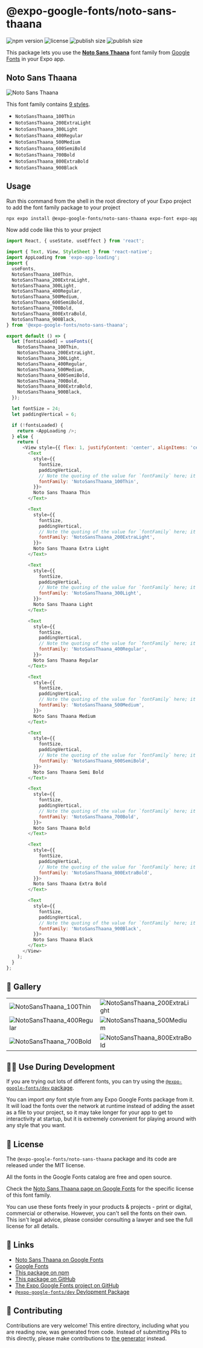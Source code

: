 # @expo-google-fonts/noto-sans-thaana

![npm version](https://flat.badgen.net/npm/v/@expo-google-fonts/noto-sans-thaana)
![license](https://flat.badgen.net/github/license/expo/google-fonts)
![publish size](https://flat.badgen.net/packagephobia/install/@expo-google-fonts/noto-sans-thaana)
![publish size](https://flat.badgen.net/packagephobia/publish/@expo-google-fonts/noto-sans-thaana)

This package lets you use the [**Noto Sans Thaana**](https://fonts.google.com/specimen/Noto+Sans+Thaana) font family from [Google Fonts](https://fonts.google.com/) in your Expo app.

## Noto Sans Thaana

![Noto Sans Thaana](./font-family.png)

This font family contains [9 styles](#-gallery).

- `NotoSansThaana_100Thin`
- `NotoSansThaana_200ExtraLight`
- `NotoSansThaana_300Light`
- `NotoSansThaana_400Regular`
- `NotoSansThaana_500Medium`
- `NotoSansThaana_600SemiBold`
- `NotoSansThaana_700Bold`
- `NotoSansThaana_800ExtraBold`
- `NotoSansThaana_900Black`

## Usage

Run this command from the shell in the root directory of your Expo project to add the font family package to your project
```sh
npx expo install @expo-google-fonts/noto-sans-thaana expo-font expo-app-loading
```

Now add code like this to your project
```js
import React, { useState, useEffect } from 'react';

import { Text, View, StyleSheet } from 'react-native';
import AppLoading from 'expo-app-loading';
import {
  useFonts,
  NotoSansThaana_100Thin,
  NotoSansThaana_200ExtraLight,
  NotoSansThaana_300Light,
  NotoSansThaana_400Regular,
  NotoSansThaana_500Medium,
  NotoSansThaana_600SemiBold,
  NotoSansThaana_700Bold,
  NotoSansThaana_800ExtraBold,
  NotoSansThaana_900Black,
} from '@expo-google-fonts/noto-sans-thaana';

export default () => {
  let [fontsLoaded] = useFonts({
    NotoSansThaana_100Thin,
    NotoSansThaana_200ExtraLight,
    NotoSansThaana_300Light,
    NotoSansThaana_400Regular,
    NotoSansThaana_500Medium,
    NotoSansThaana_600SemiBold,
    NotoSansThaana_700Bold,
    NotoSansThaana_800ExtraBold,
    NotoSansThaana_900Black,
  });

  let fontSize = 24;
  let paddingVertical = 6;

  if (!fontsLoaded) {
    return <AppLoading />;
  } else {
    return (
      <View style={{ flex: 1, justifyContent: 'center', alignItems: 'center' }}>
        <Text
          style={{
            fontSize,
            paddingVertical,
            // Note the quoting of the value for `fontFamily` here; it expects a string!
            fontFamily: 'NotoSansThaana_100Thin',
          }}>
          Noto Sans Thaana Thin
        </Text>

        <Text
          style={{
            fontSize,
            paddingVertical,
            // Note the quoting of the value for `fontFamily` here; it expects a string!
            fontFamily: 'NotoSansThaana_200ExtraLight',
          }}>
          Noto Sans Thaana Extra Light
        </Text>

        <Text
          style={{
            fontSize,
            paddingVertical,
            // Note the quoting of the value for `fontFamily` here; it expects a string!
            fontFamily: 'NotoSansThaana_300Light',
          }}>
          Noto Sans Thaana Light
        </Text>

        <Text
          style={{
            fontSize,
            paddingVertical,
            // Note the quoting of the value for `fontFamily` here; it expects a string!
            fontFamily: 'NotoSansThaana_400Regular',
          }}>
          Noto Sans Thaana Regular
        </Text>

        <Text
          style={{
            fontSize,
            paddingVertical,
            // Note the quoting of the value for `fontFamily` here; it expects a string!
            fontFamily: 'NotoSansThaana_500Medium',
          }}>
          Noto Sans Thaana Medium
        </Text>

        <Text
          style={{
            fontSize,
            paddingVertical,
            // Note the quoting of the value for `fontFamily` here; it expects a string!
            fontFamily: 'NotoSansThaana_600SemiBold',
          }}>
          Noto Sans Thaana Semi Bold
        </Text>

        <Text
          style={{
            fontSize,
            paddingVertical,
            // Note the quoting of the value for `fontFamily` here; it expects a string!
            fontFamily: 'NotoSansThaana_700Bold',
          }}>
          Noto Sans Thaana Bold
        </Text>

        <Text
          style={{
            fontSize,
            paddingVertical,
            // Note the quoting of the value for `fontFamily` here; it expects a string!
            fontFamily: 'NotoSansThaana_800ExtraBold',
          }}>
          Noto Sans Thaana Extra Bold
        </Text>

        <Text
          style={{
            fontSize,
            paddingVertical,
            // Note the quoting of the value for `fontFamily` here; it expects a string!
            fontFamily: 'NotoSansThaana_900Black',
          }}>
          Noto Sans Thaana Black
        </Text>
      </View>
    );
  }
};

```

## 🔡 Gallery


||||
|-|-|-|
|![NotoSansThaana_100Thin](./NotoSansThaana_100Thin.ttf.png)|![NotoSansThaana_200ExtraLight](./NotoSansThaana_200ExtraLight.ttf.png)|![NotoSansThaana_300Light](./NotoSansThaana_300Light.ttf.png)||
|![NotoSansThaana_400Regular](./NotoSansThaana_400Regular.ttf.png)|![NotoSansThaana_500Medium](./NotoSansThaana_500Medium.ttf.png)|![NotoSansThaana_600SemiBold](./NotoSansThaana_600SemiBold.ttf.png)||
|![NotoSansThaana_700Bold](./NotoSansThaana_700Bold.ttf.png)|![NotoSansThaana_800ExtraBold](./NotoSansThaana_800ExtraBold.ttf.png)|![NotoSansThaana_900Black](./NotoSansThaana_900Black.ttf.png)||


## 👩‍💻 Use During Development

If you are trying out lots of different fonts, you can try using the [`@expo-google-fonts/dev` package](https://github.com/expo/google-fonts/tree/master/font-packages/dev#readme).

You can import *any* font style from any Expo Google Fonts package from it. It will load the fonts
over the network at runtime instead of adding the asset as a file to your project, so it may take longer
for your app to get to interactivity at startup, but it is extremely convenient
for playing around with any style that you want.

## 📖 License

The `@expo-google-fonts/noto-sans-thaana` package and its code are released under the MIT license.

All the fonts in the Google Fonts catalog are free and open source.

Check the [Noto Sans Thaana page on Google Fonts](https://fonts.google.com/specimen/Noto+Sans+Thaana) for the specific license of this font family.

You can use these fonts freely in your products & projects - print or digital, commercial or otherwise. However, you can't sell the fonts on their own. This isn't legal advice, please consider consulting a lawyer and see the full license for all details.

## 🔗 Links

- [Noto Sans Thaana on Google Fonts](https://fonts.google.com/specimen/Noto+Sans+Thaana)
- [Google Fonts](https://fonts.google.com/)
- [This package on npm](https://www.npmjs.com/package/@expo-google-fonts/noto-sans-thaana)
- [This package on GitHub](https://github.com/expo/google-fonts/tree/master/font-packages/noto-sans-thaana)
- [The Expo Google Fonts project on GitHub](https://github.com/expo/google-fonts)
- [`@expo-google-fonts/dev` Devlopment Package](https://github.com/expo/google-fonts/tree/master/font-packages/dev)

## 🤝 Contributing

Contributions are very welcome! This entire directory, including what you are reading now, was generated from code. Instead of submitting PRs to this directly, please make contributions to [the generator](https://github.com/expo/google-fonts/tree/master/packages/generator) instead.
